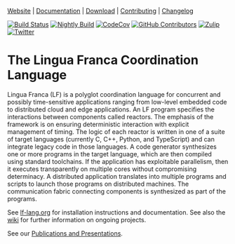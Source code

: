 [Website](https://lf-lang.org/) |
[Documentation](https://www.lf-lang.org/docs/handbook/) |
[Download](https://www.lf-lang.org/download/) |
[Contributing](CONTRIBUTING.md) |
[Changelog](CHANGELOG.md)

[![Build Status](https://github.com/lf-lang/lingua-franca/workflows/CI/badge.svg)](https://github.com/lf-lang/lingua-franca/actions/)
[![Nightly Build](https://github.com/lf-lang/lingua-franca/actions/workflows/nightly-build.yml/badge.svg)](https://github.com/lf-lang/lingua-franca/actions/workflows/nightly-build.yml)
[![CodeCov](https://codecov.io/gh/lf-lang/lingua-franca/branch/master/graph/badge.svg?token=b7LrpihI5a)](https://codecov.io/gh/lf-lang/lingua-franca)
[![GitHub Contributors](https://img.shields.io/github/contributors/lf-lang/lingua-franca)](https://github.com/lf-lang/lingua-franca/graphs/contributors)
[![Zulip](https://img.shields.io/badge/chat-zulip-informational)](lf-lang.zulipchat.com)
[![Twitter](https://img.shields.io/twitter/follow/thelflang.svg?style=social&logo=twitter)](https://twitter.com/thelflang)


# The Lingua Franca Coordination Language

Lingua Franca (LF) is a polyglot coordination language for concurrent and possibly time-sensitive applications ranging from low-level embedded code to distributed cloud and edge applications. An LF program specifies the interactions between components called reactors. The emphasis of the framework is on ensuring deterministic interaction with explicit management of timing. The logic of each reactor is written in one of a suite of target languages (currently C, C++, Python, and TypeScript) and can integrate legacy code in those languages. A code generator synthesizes one or more programs in the target language, which are then compiled using standard toolchains. If the application has exploitable parallelism, then it executes transparently on multiple cores without compromising determinacy. A distributed application translates into multiple programs and scripts to launch those programs on distributed machines. The communication fabric connecting components is synthesized as part of the programs.

See [lf-lang.org](https://lf-lang.org) for installation instructions and documentation. See also the [wiki](https://github.com/icyphy/lingua-franca/wiki) for further information on ongoing projects.

See our [Publications and Presentations](https://www.lf-lang.org/publications-and-presentations).


